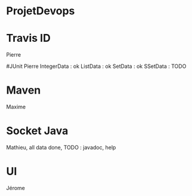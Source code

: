 # ProjetDevops

# Travis ID
Pierre

#JUnit
Pierre
	IntegerData : ok
	ListData : ok
	SetData : ok
	SSetData : TODO
	
	

# Maven
Maxime

# Socket Java
Mathieu, all data done, TODO : javadoc, help

# UI 
Jérome
